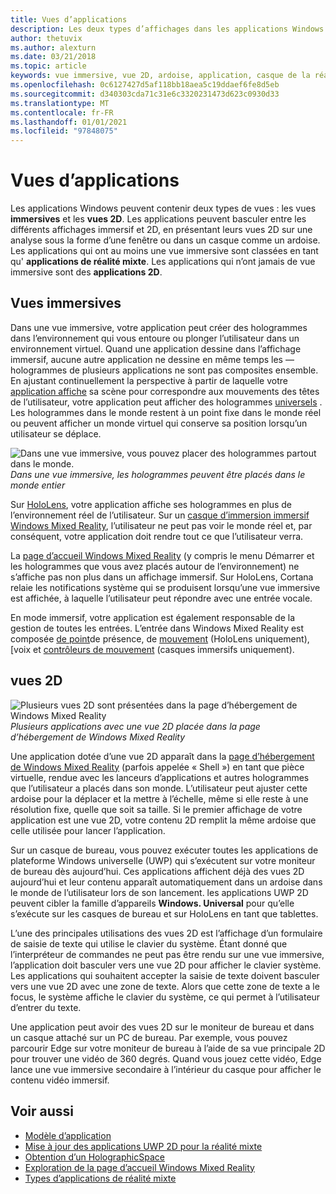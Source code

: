 ```yaml
---
title: Vues d’applications
description: Les deux types d’affichages dans les applications Windows Mixed Reality sont des vues immersives et des vues 2D.
author: thetuvix
ms.author: alexturn
ms.date: 03/21/2018
ms.topic: article
keywords: vue immersive, vue 2D, ardoise, application, casque de la réalité mixte, casque de réalité mixte, casque de réalité virtuelle, HoloLens, MRTK, boîte à outils de réalité mixte
ms.openlocfilehash: 0c6127427d5af118bb18aea5c19ddaef6fe8d5eb
ms.sourcegitcommit: d340303cda71c31e6c3320231473d623c0930d33
ms.translationtype: MT
ms.contentlocale: fr-FR
ms.lasthandoff: 01/01/2021
ms.locfileid: "97848075"
---
```

# <a name="app-views"></a>Vues d’applications

Les applications Windows peuvent contenir deux types de vues : les vues **immersives** et les **vues 2D**. Les applications peuvent basculer entre les différents affichages immersif et 2D, en présentant leurs vues 2D sur une analyse sous la forme d’une fenêtre ou dans un casque comme un ardoise. Les applications qui ont au moins une vue immersive sont classées en tant qu' **applications de réalité mixte**. Les applications qui n’ont jamais de vue immersive sont des **applications 2D**.

## <a name="immersive-views"></a>Vues immersives

Dans une vue immersive, votre application peut créer des hologrammes dans l’environnement qui vous entoure ou plonger l’utilisateur dans un environnement virtuel. Quand une application dessine dans l’affichage immersif, aucune autre application ne dessine en même temps les &mdash; hologrammes de plusieurs applications ne sont pas composites ensemble. En ajustant continuellement la perspective à partir de laquelle votre [application affiche](../develop/platform-capabilities-and-apis/rendering.md) sa scène pour correspondre aux mouvements des têtes de l’utilisateur, votre application peut afficher des hologrammes [universels](coordinate-systems.md) . Les hologrammes dans le monde restent à un point fixe dans le monde réel ou peuvent afficher un monde virtuel qui conserve sa position lorsqu’un utilisateur se déplace.

![Dans une vue immersive, vous pouvez placer des hologrammes partout dans le monde.](images/designoverview-940px.jpg)<br>
*Dans une vue immersive, les hologrammes peuvent être placés dans le monde entier*

Sur [HoloLens](https://docs.microsoft.com/hololens/hololens1-hardware), votre application affiche ses hologrammes en plus de l’environnement réel de l’utilisateur. Sur un [casque d’immersion immersif Windows Mixed Reality](../discover/immersive-headset-hardware-details.md), l’utilisateur ne peut pas voir le monde réel et, par conséquent, votre application doit rendre tout ce que l’utilisateur verra.

La [page d’accueil Windows Mixed Reality](../discover/navigating-the-windows-mixed-reality-home.md) (y compris le menu Démarrer et les hologrammes que vous avez placés autour de l’environnement) ne s’affiche pas non plus dans un affichage immersif. Sur HoloLens, Cortana relaie les notifications système qui se produisent lorsqu’une vue immersive est affichée, à laquelle l’utilisateur peut répondre avec une entrée vocale.

En mode immersif, votre application est également responsable de la gestion de toutes les entrées. L’entrée dans Windows Mixed Reality est composée [de point](gaze-and-commit.md)de présence, de [mouvement](gaze-and-commit.md#composite-gestures) (HoloLens uniquement), [voix et [contrôleurs de mouvement](motion-controllers.md) (casques immersifs uniquement).

## <a name="2d-views"></a>vues 2D

![Plusieurs vues 2D sont présentées dans la page d’hébergement de Windows Mixed Reality](images/teleportation-940px.png)<br>
*Plusieurs applications avec une vue 2D placée dans la page d’hébergement de Windows Mixed Reality*

Une application dotée d’une vue 2D apparaît dans la [page d’hébergement de Windows Mixed Reality](../discover/navigating-the-windows-mixed-reality-home.md) (parfois appelée « Shell ») en tant que pièce virtuelle, rendue avec les lanceurs d’applications et autres hologrammes que l’utilisateur a placés dans son monde. L’utilisateur peut ajuster cette ardoise pour la déplacer et la mettre à l’échelle, même si elle reste à une résolution fixe, quelle que soit sa taille. Si le premier affichage de votre application est une vue 2D, votre contenu 2D remplit la même ardoise que celle utilisée pour lancer l’application.

Sur un casque de bureau, vous pouvez exécuter toutes les applications de plateforme Windows universelle (UWP) qui s’exécutent sur votre moniteur de bureau dès aujourd’hui. Ces applications affichent déjà des vues 2D aujourd’hui et leur contenu apparaît automatiquement dans un ardoise dans le monde de l’utilisateur lors de son lancement. les applications UWP 2D peuvent cibler la famille d’appareils **Windows. Universal** pour qu’elle s’exécute sur les casques de bureau et sur HoloLens en tant que tablettes.

L’une des principales utilisations des vues 2D est l’affichage d’un formulaire de saisie de texte qui utilise le clavier du système. Étant donné que l’interpréteur de commandes ne peut pas être rendu sur une vue immersive, l’application doit basculer vers une vue 2D pour afficher le clavier système. Les applications qui souhaitent accepter la saisie de texte doivent basculer vers une vue 2D avec une zone de texte. Alors que cette zone de texte a le focus, le système affiche le clavier du système, ce qui permet à l’utilisateur d’entrer du texte.

Une application peut avoir des vues 2D sur le moniteur de bureau et dans un casque attaché sur un PC de bureau. Par exemple, vous pouvez parcourir Edge sur votre moniteur de bureau à l’aide de sa vue principale 2D pour trouver une vidéo de 360 degrés. Quand vous jouez cette vidéo, Edge lance une vue immersive secondaire à l’intérieur du casque pour afficher le contenu vidéo immersif.

## <a name="see-also"></a>Voir aussi

* [Modèle d’application](app-model.md)
* [Mise à jour des applications UWP 2D pour la réalité mixte](../develop/porting-apps/building-2d-apps.md)
* [Obtention d’un HolographicSpace](../develop/native/getting-a-holographicspace.md)
* [Exploration de la page d’accueil Windows Mixed Reality](../discover/navigating-the-windows-mixed-reality-home.md)
* [Types d’applications de réalité mixte](types-of-mixed-reality-apps.md)
